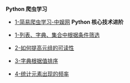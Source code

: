 **Python 爬虫学习**
+ [1-简易爬虫学习-中娱网](Python/Python爬虫学习/scrapy模拟爬取中娱网.md)
**Python 核心技术进阶**

+ [1-列表、字典、集合中根据条件筛选](Python/Python核心技术进阶/列表、字典、集合中根据条件筛选)
+ [2-如何提高元组的可读性](Python/Python核心技术进阶/如何提高元组的可读性.md)
+ [3-字典根据值排序](Python/Python核心技术进阶/字典根据值排序.md)
+ [4-统计元素出现的频率](Python/Python核心技术进阶/统计元素出现的频率.md)

  

